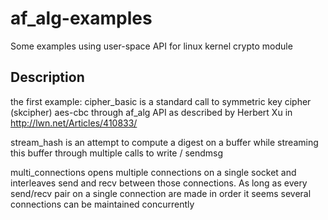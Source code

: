 # af_alg-examples
Some examples using user-space API for linux kernel crypto module

## Description
  the first example: cipher_basic is a standard call to symmetric key cipher (skcipher) aes-cbc through af_alg API as described by Herbert Xu in http://lwn.net/Articles/410833/

  stream_hash is an attempt to compute a digest on a buffer while streaming this buffer through multiple calls to write / sendmsg 

  multi_connections opens multiple connections on a single socket and interleaves send and recv between those connections. As long as every send/recv pair on a single connection are made in order it seems several connections can be maintained concurrently

